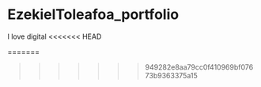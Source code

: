 # EzekielToleafoa_portfolio
I love digital
<<<<<<< HEAD

=======
>>>>>>> 949282e8aa79cc0f410969bf07673b9363375a15

